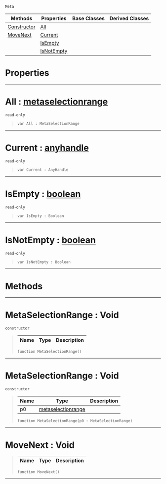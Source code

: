  `Meta`

|Methods|Properties|Base Classes|Derived Classes|
|---|---|---|---|
|[ Constructor](https://plasmaengine.github.io/PlasmaDocs/Plasma1/C++/code_reference/class_reference/metaselectionrange.markdown#metaselectionrange-void)|[ All](https://plasmaengine.github.io/PlasmaDocs/Plasma1/C++/code_reference/class_reference/metaselectionrange.markdown#all-plasma-engine-document)| | |
|[ MoveNext](https://plasmaengine.github.io/PlasmaDocs/Plasma1/C++/code_reference/class_reference/metaselectionrange.markdown#movenext-void)|[ Current](https://plasmaengine.github.io/PlasmaDocs/Plasma1/C++/code_reference/class_reference/metaselectionrange.markdown#current-plasma-engine-docu)| | |
| |[ IsEmpty](https://plasmaengine.github.io/PlasmaDocs/Plasma1/C++/code_reference/class_reference/metaselectionrange.markdown#isempty-plasma-engine-docu)| | |
| |[ IsNotEmpty](https://plasmaengine.github.io/PlasmaDocs/Plasma1/C++/code_reference/class_reference/metaselectionrange.markdown#isnotempty-plasma-engine-d)| | |


 #  Properties


---  
 #  All : [metaselectionrange](https://plasmaengine.github.io/PlasmaDocs/Plasma1/C++/code_reference/class_reference/metaselectionrange.markdown)

 `read-only`

> 
> ``` lang=cpp, name=Lightning
> var All : MetaSelectionRange


---  
 #  Current : [anyhandle](https://plasmaengine.github.io/PlasmaDocs/Plasma1/C++/code_reference/lightning_base_types/anyhandle.markdown)

 `read-only`

> 
> ``` lang=cpp, name=Lightning
> var Current : AnyHandle


---  
 #  IsEmpty : [boolean](https://plasmaengine.github.io/PlasmaDocs/Plasma1/C++/code_reference/lightning_base_types/boolean.markdown)

 `read-only`

> 
> ``` lang=cpp, name=Lightning
> var IsEmpty : Boolean


---  
 #  IsNotEmpty : [boolean](https://plasmaengine.github.io/PlasmaDocs/Plasma1/C++/code_reference/lightning_base_types/boolean.markdown)

 `read-only`

> 
> ``` lang=cpp, name=Lightning
> var IsNotEmpty : Boolean


---  
 #  Methods


---  
 #  MetaSelectionRange : Void

 `constructor`

> 
> |Name|Type|Description|
> |---|---|---|
> ``` lang=cpp, name=Lightning
> function MetaSelectionRange()
> ``` 


---  
 #  MetaSelectionRange : Void

 `constructor`

> 
> |Name|Type|Description|
> |---|---|---|
> |p0|[metaselectionrange](https://plasmaengine.github.io/PlasmaDocs/Plasma1/C++/code_reference/class_reference/metaselectionrange.markdown)| |
> ``` lang=cpp, name=Lightning
> function MetaSelectionRange(p0 : MetaSelectionRange)
> ``` 


---  
 #  MoveNext : Void

> 
> |Name|Type|Description|
> |---|---|---|
> ``` lang=cpp, name=Lightning
> function MoveNext()
> ``` 


---  
 

 
